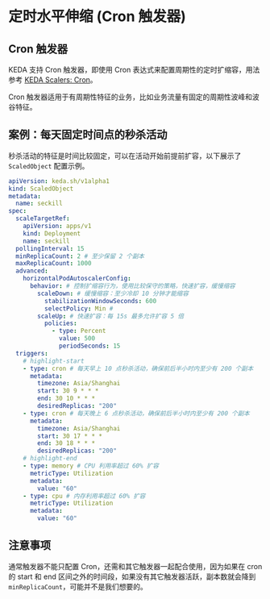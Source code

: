 # 定时水平伸缩 (Cron 触发器)

## Cron 触发器

KEDA 支持 Cron 触发器，即使用 Cron 表达式来配置周期性的定时扩缩容，用法参考 [KEDA Scalers: Cron](https://keda.sh/docs/latest/scalers/cron/)。

Cron 触发器适用于有周期性特征的业务，比如业务流量有固定的周期性波峰和波谷特征。

## 案例：每天固定时间点的秒杀活动

秒杀活动的特征是时间比较固定，可以在活动开始前提前扩容，以下展示了 `ScaledObject` 配置示例。

```yaml showLineNumbers
apiVersion: keda.sh/v1alpha1
kind: ScaledObject
metadata:
  name: seckill
spec:
  scaleTargetRef:
    apiVersion: apps/v1
    kind: Deployment
    name: seckill
  pollingInterval: 15
  minReplicaCount: 2 # 至少保留 2 个副本
  maxReplicaCount: 1000
  advanced:
    horizontalPodAutoscalerConfig:
      behavior: # 控制扩缩容行为，使用比较保守的策略，快速扩容，缓慢缩容
        scaleDown: # 缓慢缩容：至少冷却 10 分钟才能缩容
          stabilizationWindowSeconds: 600
          selectPolicy: Min # 
        scaleUp: # 快速扩容：每 15s 最多允许扩容 5 倍
          policies:
            - type: Percent
              value: 500
              periodSeconds: 15
  triggers:
    # highlight-start
    - type: cron # 每天早上 10 点秒杀活动，确保前后半小时内至少有 200 个副本
      metadata:
        timezone: Asia/Shanghai
        start: 30 9 * * *
        end: 30 10 * * *
        desiredReplicas: "200"
    - type: cron # 每天晚上 6 点秒杀活动，确保前后半小时内至少有 200 个副本
      metadata:
        timezone: Asia/Shanghai
        start: 30 17 * * *
        end: 30 18 * * *
        desiredReplicas: "200"
    # highlight-end
    - type: memory # CPU 利用率超过 60% 扩容
      metricType: Utilization
      metadata:
        value: "60"
    - type: cpu # 内存利用率超过 60% 扩容
      metricType: Utilization
      metadata:
        value: "60"
```

## 注意事项

通常触发器不能只配置 Cron，还需和其它触发器一起配合使用，因为如果在 cron 的 start 和 end 区间之外的时间段，如果没有其它触发器活跃，副本数就会降到 `minReplicaCount`，可能并不是我们想要的。
